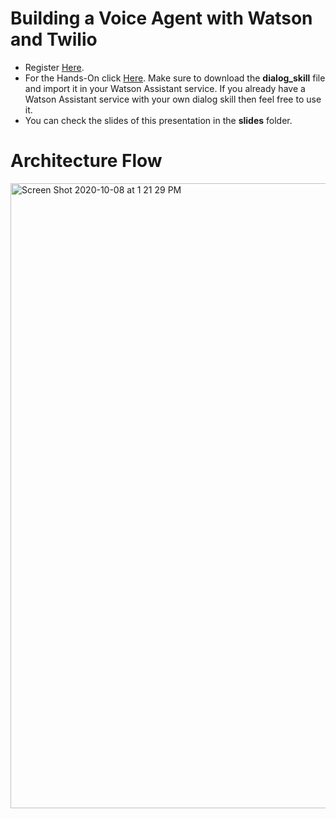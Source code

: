 
# Building a Voice Agent with Watson and Twilio

- Register [Here](http://ibm.biz/WatsonTwilio).</br>
- For the Hands-On click [Here](https://www.ibm.com/cloud/garage/dte/tutorial/watson-assistant-features-lab-2-voice-integration/). Make sure to download the __dialog_skill__ file and import it in your Watson Assistant service. If you already have a Watson Assistant service with your own dialog skill then feel free to use it.</br>
- You can check the slides of this presentation in the __slides__ folder.</br>

# Architecture Flow

<img width="1000" alt="Screen Shot 2020-10-08 at 1 21 29 PM" src="https://user-images.githubusercontent.com/15332386/95439851-3a581800-0969-11eb-888d-b181ca4104fb.png">




